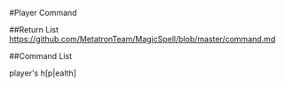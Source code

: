 #Player Command

##Return List
https://github.com/MetatronTeam/MagicSpell/blob/master/command.md

##Command List


player's h[p\|ealth] <amount>
